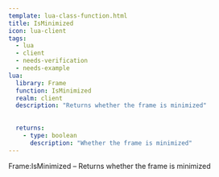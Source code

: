 ```yaml
---
template: lua-class-function.html
title: IsMinimized
icon: lua-client
tags:
  - lua
  - client
  - needs-verification
  - needs-example
lua:
  library: Frame
  function: IsMinimized
  realm: client
  description: "Returns whether the frame is minimized"
  
  
  returns:
    - type: boolean
      description: "Whether the frame is minimized"
---
```


<div class="lua__search__keywords">
Frame:IsMinimized &#x2013; Returns whether the frame is minimized
</div>
